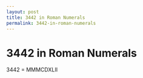 ```yaml
---
layout: post
title: 3442 in Roman Numerals
permalink: 3442-in-roman-numerals
---
```


# 3442 in Roman Numerals

3442 = MMMCDXLII
